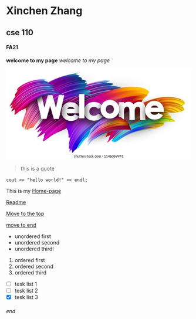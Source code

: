 # Xinchen Zhang
## cse 110
#### FA21
**welcome to my page** 
*welcome to my page*

![welcome](https://github.com/XinchenZhang/CSE110/blob/VSCode-UI/welcome-poster-spectrum-brush-strokes-260nw-1146069941.jpg)
>this is a quote
```
cout << "hello world!" << endl;

```
This is my [Home-page](https://github.com/xinchenzhang/CSE110)

[Readme](README.md)

[Move to the top](https://github.com/XinchenZhang/CSE110/new/VSCode-UI#xinchen-zhang)

[move to end](https://github.com/XinchenZhang/CSE110/new/VSCode-UI#end)

- unordered first 
- unordered second 
- unordered thirdl 

1. ordered first
2. ordered second
3. ordered third 

- [ ] tesk list 1
- [ ] tesk list 2
- [x] tesk list 3

###### end
